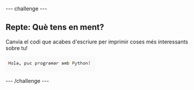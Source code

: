 --- challenge ---

## Repte: Què tens en ment?

Canvia el codi que acabes d'escriure per imprimir coses més interessants sobre tu!

![captura de pantalla](images/me-mind.png)

--- /challenge ---